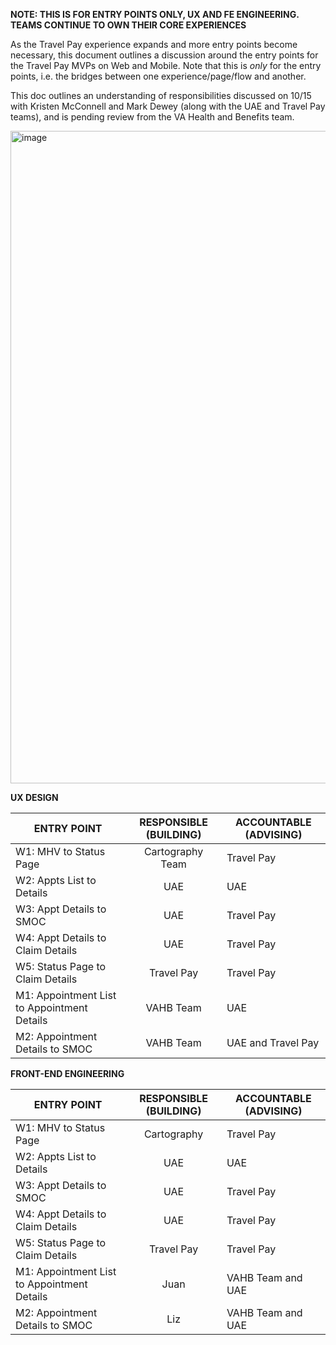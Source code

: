 
**NOTE: THIS IS FOR ENTRY POINTS ONLY, UX AND FE ENGINEERING. TEAMS CONTINUE TO OWN THEIR CORE EXPERIENCES**		

As the Travel Pay experience expands and more entry points become necessary, this document outlines a discussion around the entry points for the Travel Pay MVPs on Web and Mobile. Note that this is *only* for the entry points, i.e. the bridges between one experience/page/flow and another.

This doc outlines an understanding of responsibilities discussed on 10/15 with Kristen McConnell and Mark Dewey (along with the UAE and Travel Pay teams), and is pending review from the VA Health and Benefits team.

<img width="1044" alt="image" src="https://github.com/user-attachments/assets/747f8143-039f-4461-b098-96525fa1476c">

**UX DESIGN**

| ENTRY POINT                                 | RESPONSIBLE (BUILDING) | ACCOUNTABLE (ADVISING) |
|---------------------------------------------|:----------------------:|------------------------|
| W1: MHV to Status Page                      | Cartography Team       | Travel Pay             |
| W2: Appts List to Details                   | UAE                    | UAE                    |
| W3: Appt Details to SMOC                    | UAE                    | Travel Pay             |
| W4: Appt Details to Claim Details           | UAE                    | Travel Pay             |
| W5: Status Page to Claim Details            | Travel Pay             | Travel Pay             |
| M1: Appointment List to Appointment Details | VAHB Team              | UAE                    |
| M2: Appointment Details to SMOC             | VAHB Team              | UAE and Travel Pay     |

**FRONT-END ENGINEERING**

| ENTRY POINT                                 | RESPONSIBLE (BUILDING) | ACCOUNTABLE (ADVISING) |
|---------------------------------------------|:----------------------:|------------------------|
| W1: MHV to Status Page                      | Cartography            | Travel Pay             |
| W2: Appts List to Details                   | UAE                    | UAE                    |
| W3: Appt Details to SMOC                    | UAE                    | Travel Pay             |
| W4: Appt Details to Claim Details           | UAE                    | Travel Pay             |
| W5: Status Page to Claim Details            | Travel Pay             | Travel Pay             |
| M1: Appointment List to Appointment Details | Juan                   | VAHB Team and UAE      |
| M2: Appointment Details to SMOC             | Liz                    | VAHB Team and UAE      |
